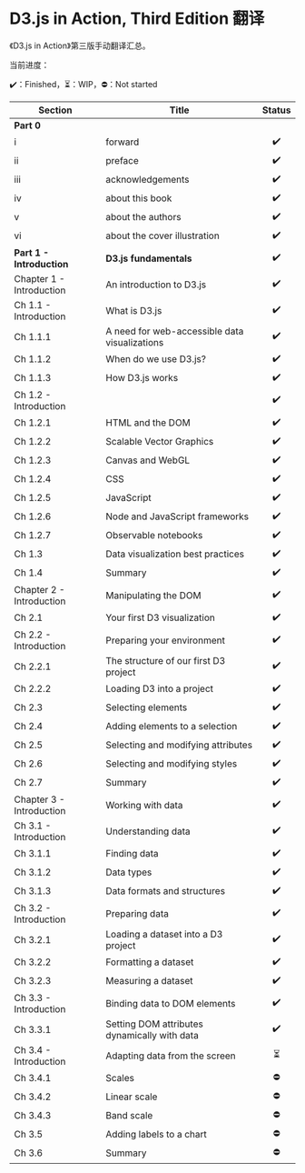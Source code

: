 # D3.js in Action, Third Edition 翻译

《D3.js in Action》第三版手动翻译汇总。

当前进度：

:heavy_check_mark:：Finished，:hourglass_flowing_sand:：WIP，:no_entry:：Not started

| Section                   | Title                                         |          Status          |
| ------------------------- | --------------------------------------------- | :----------------------: |
| **Part 0**                |                                               |                          |
| i                         | forward                                       |    :heavy_check_mark:    |
| ii                        | preface                                       |    :heavy_check_mark:    |
| iii                       | acknowledgements                              |    :heavy_check_mark:    |
| iv                        | about this book                               |    :heavy_check_mark:    |
| v                         | about the authors                             |    :heavy_check_mark:    |
| vi                        | about the cover illustration                  |    :heavy_check_mark:    |
| **Part 1 - Introduction** | **D3.js fundamentals**                        |    :heavy_check_mark:    |
| Chapter 1 - Introduction  | An introduction to D3.js                      |    :heavy_check_mark:    |
| Ch 1.1 - Introduction     | What is D3.js                                 |    :heavy_check_mark:    |
| Ch 1.1.1                  | A need for web-accessible data visualizations |    :heavy_check_mark:    |
| Ch 1.1.2                  | When do we use D3.js?                         |    :heavy_check_mark:    |
| Ch 1.1.3                  | How D3.js works                               |    :heavy_check_mark:    |
| Ch 1.2 - Introduction     |                                               |    :heavy_check_mark:    |
| Ch 1.2.1                  | HTML and the DOM                              |    :heavy_check_mark:    |
| Ch 1.2.2                  | Scalable Vector Graphics                      |    :heavy_check_mark:    |
| Ch 1.2.3                  | Canvas and WebGL                              |    :heavy_check_mark:    |
| Ch 1.2.4                  | CSS                                           |    :heavy_check_mark:    |
| Ch 1.2.5                  | JavaScript                                    |    :heavy_check_mark:    |
| Ch 1.2.6                  | Node and JavaScript frameworks                |    :heavy_check_mark:    |
| Ch 1.2.7                  | Observable notebooks                          |    :heavy_check_mark:    |
| Ch 1.3                    | Data visualization best practices             |    :heavy_check_mark:    |
| Ch 1.4                    | Summary                                       |    :heavy_check_mark:    |
| Chapter 2 - Introduction  | Manipulating the DOM                          |    :heavy_check_mark:    |
| Ch 2.1                    | Your first D3 visualization                   |    :heavy_check_mark:    |
| Ch 2.2 - Introduction     | Preparing your environment                    |    :heavy_check_mark:    |
| Ch 2.2.1                  | The structure of our first D3 project         |    :heavy_check_mark:    |
| Ch 2.2.2                  | Loading D3 into a project                     |    :heavy_check_mark:    |
| Ch 2.3                    | Selecting elements                            |    :heavy_check_mark:    |
| Ch 2.4                    | Adding elements to a selection                |    :heavy_check_mark:    |
| Ch 2.5                    | Selecting and modifying attributes            |    :heavy_check_mark:    |
| Ch 2.6                    | Selecting and modifying styles                |    :heavy_check_mark:    |
| Ch 2.7                    | Summary                                       |    :heavy_check_mark:    |
| Chapter 3 - Introduction  | Working with data                             |    :heavy_check_mark:    |
| Ch 3.1 - Introduction     | Understanding data                            |    :heavy_check_mark:    |
| Ch 3.1.1                  | Finding data                                  |    :heavy_check_mark:    |
| Ch 3.1.2                  | Data types                                    |    :heavy_check_mark:    |
| Ch 3.1.3                  | Data formats and structures                   |    :heavy_check_mark:    |
| Ch 3.2 - Introduction     | Preparing data                                |    :heavy_check_mark:    |
| Ch 3.2.1                  | Loading a dataset into a D3 project           |    :heavy_check_mark:    |
| Ch 3.2.2                  | Formatting a dataset                          |    :heavy_check_mark:    |
| Ch 3.2.3                  | Measuring a dataset                           |    :heavy_check_mark:    |
| Ch 3.3 - Introduction     | Binding data to DOM elements                  |    :heavy_check_mark:    |
| Ch 3.3.1                  | Setting DOM attributes dynamically with data  |    :heavy_check_mark:    |
| Ch 3.4 - Introduction     | Adapting data from the screen                 | :hourglass_flowing_sand: |
| Ch 3.4.1                  | Scales                                        |        :no_entry:        |
| Ch 3.4.2                  | Linear scale                                  |        :no_entry:        |
| Ch 3.4.3                  | Band scale                                    |        :no_entry:        |
| Ch 3.5                    | Adding labels to a chart                      |        :no_entry:        |
| Ch 3.6                    | Summary                                       |        :no_entry:        |

